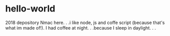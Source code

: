 # hello-world
2018 depository
Nmac here. . .i like node, js and coffe script (because that's what im made of!).
I had coffee at night. . .because I sleep in daylight. . .
